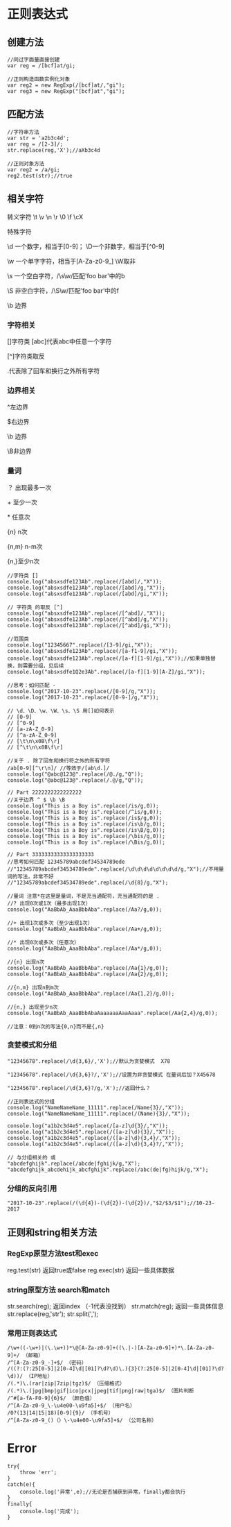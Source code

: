 # 正则表达式
## 创建方法

```
//同过字面量直接创建
var reg = /[bcf]at/gi;

//正则构造函数实例化对象
var reg2 = new RegExp(/[bcf]at/,"gi");
var reg3 = new RegExp("[bcf]at","gi");
```

## 匹配方法

```
//字符串方法
var str = 'a2b3c4d';
var reg = /[2-3]/;
str.replace(reg,'X');//aXb3c4d

//正则对象方法
var reg2 = /a/gi;
reg2.test(str);//true
```
## 相关字符
转义字符 \t  \v  \n \r  \0  \f  \cX

特殊字符

\d  一个数字，相当于[0-9]； \D一个非数字，相当于[^0-9]

\w 一个单字字符，相当于[A-Za-z0-9_] \W取非

\s 一个空白字符，/\s\w/匹配'foo bar'中的b

\S 非空白字符，/\S\w/匹配'foo bar’中的f

\b 边界

### 字符相关

[]字符类 [abc]代表abc中任意一个字符

[^]字符类取反

.代表除了回车和换行之外所有字符

### 边界相关

^左边界

$右边界

\b 边界

\B非边界

### 量词
？ 出现最多一次

\+ 至少一次

\* 任意次

{n} n次

{n,m} n-m次

{n,}至少n次

```
//字符类 []
console.log("absxsdfe123Ab".replace(/[abd]/,"X"));
console.log("absxsdfe123Ab".replace(/[abd]/g,"X"));
console.log("absxsdfe123Ab".replace(/[abd]/gi,"X"));

// 字符类 的取反 [^]
console.log("absxsdfe123Ab".replace(/[^abd]/,"X"));
console.log("absxsdfe123Ab".replace(/[^abd]/g,"X"));
console.log("absxsdfe123Ab".replace(/[^abd]/gi,"X"));

//范围类
console.log("12345667".replace(/[3-9]/gi,"X"));
console.log("absxsdfe123Ab".replace(/[a-f1-9]/gi,"X"));
console.log("absxsdfe123Ab".replace(/[a-f][1-9]/gi,"X"));//如果单独替换，则需要分组，见后续
console.log("absxsdfe1Q2e3Ab".replace(/[a-f][1-9][A-Z]/gi,"X"));

//思考：如何匹配 -
console.log("2017-10-23".replace(/[0-9]/g,"X"));
console.log("2017-10-23".replace(/[0-9-]/g,"X"));

// \d、\D、\w、\W、\s、\S 用[]如何表示
// [0-9]
// [^0-9]
// [a-zA-Z_0-9]
// [^a-zA-Z_0-9]
// [\t\n\x0B\f\r]
// [^\t\n\x0B\f\r]

//关于 . 除了回车和换行符之外的所有字符
/ab[0-9][^\r\n]/ //等效于/[ab\d.]/
console.log("@abc@123@".replace(/@./g,"Q"));
console.log("@abc@123@".replace(/.@/g,"Q"));

// Part 2222222222222222
//关于边界 ^ $ \b \B
console.log("This is a Boy is".replace(/is/g,0));
console.log("This is a Boy is".replace(/^is/g,0));
console.log("This is a Boy is".replace(/is$/g,0));
console.log("This is a Boy is".replace(/is\b/g,0));
console.log("This is a Boy is".replace(/is\B/g,0));
console.log("This is a Boy is".replace(/\bis/g,0));
console.log("This is a Boy is".replace(/\Bis/g,0));

// Part 33333333333333333333
//思考如何匹配 12345789abcdef34534789ede
//"12345789abcdef34534789ede".replace(/\d\d\d\d\d\d\d\d/g,"X");//不用量词的写法，非常不好
//"12345789abcdef34534789ede".replace(/\d{8}/g,"X");

//量词 注意*在这里是量词，不是充当通配符，充当通配符的是 .
//? 出现0次或1次（最多出现1次）
console.log("AaBbAb_AaaBbbAba".replace(/Aa?/g,0));

//+ 出现1次或多次（至少出现1次）
console.log("AaBbAb_AaaBbbAba".replace(/Aa+/g,0));

//* 出现0次或多次（任意次）
console.log("AaBbAb_AaaBbbAba".replace(/Aa*/g,0));

//{n} 出现n次
console.log("AaBbAb_AaaBbbAba".replace(/Aa{1}/g,0));
console.log("AaBbAb_AaaBbbAba".replace(/Aa{2}/g,0));

//{n,m} 出现n到m次
console.log("AaBbAb_AaaBbbAba".replace(/Aa{1,2}/g,0));

//{n,} 出现至少n次
console.log("AaBbAb_AaaBbbAbaAaaaaaaAaaAaaa".replace(/Aa{2,4}/g,0));

//注意：0到n次的写法{0,n}而不是{,n}
```


### 贪婪模式和分组

```
"12345678".replace(/\d{3,6}/,'X');//默认为贪婪模式  X78

"12345678".replace(/\d{3,6}?/,'X');//设置为非贪婪模式 在量词后加？X45678

"12345678".replace(/\d{3,6}?/g,'X');//返回什么？

//正则表达式的分组
console.log("NameNameName_11111".replace(/Name{3}/,"X"));
console.log("NameNameName_11111".replace(/(Name){3}/,"X"));

console.log("a1b2c3d4e5".replace(/[a-z]\d{3}/,"X"));
console.log("a1b2c3d4e5".replace(/([a-z]\d){3}/,"X"));
console.log("a1b2c3d4e5".replace(/([a-z]\d){3,4}/,"X"));
console.log("a1b2c3d4e5".replace(/([a-z]\d){3,4}?/,"X"));

// 与分组相关的 或
"abcdefghijk".replace(/abcde|fghijk/g,"X");
"abcdefghijk_abcdehijk_abcfghijk".replace(/abc(de|fg)hijk/g,"X");
```
### 分组的反向引用

```
"2017-10-23".replace(/(\d{4})-(\d{2})-(\d{2})/,"$2/$3/$1");//10-23-2017

```
## 正则和string相关方法
### RegExp原型方法test和exec
reg.test(str) 返回true或false
reg.exec(str) 返回一些具体数据
### string原型方法 search和match
str.search(reg); 返回index （-1代表没找到）
str.match(reg); 返回一些具体信息
str.replace(reg,'str');
str.split(',');
### 常用正则表达式

```
/\w+((-\w+)|(\.\w+))*\@[A-Za-z0-9]+((\.|-)[A-Za-z0-9]+)*\.[A-Za-z0-9]+/ （邮箱）
/^[A-Za-z0-9_-]+$/ （密码）
/((?:(?:25[0-5]|2[0-4]\d|[01]?\d?\d)\.){3}(?:25[0-5]|2[0-4]\d|[01]?\d?\d))/ （IP地址）
/(.*)\.(rar|zip|7zip|tgz)$/ （压缩格式）
/(.*)\.(jpg|bmp|gif|ico|pcx|jpeg|tif|png|raw|tga)$/ （图片判断
/^#[a-fA-F0-9]{6}$/ （颜色值）
/^[A-Za-z0-9_\-\u4e00-\u9fa5]+$/ （用户名）
/0?(13|14|15|18)[0-9]{9}/ （手机号）
/^[A-Za-z0-9_()（）\-\u4e00-\u9fa5]+$/ （公司名称）

```
# Error

```
try{
    throw 'err';
}
catch(e){
    console.log('异常',e);//无论是否捕获到异常，finally都会执行
}
finally{
    console.log('完成');
}

```












